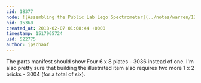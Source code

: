 ```yaml
---
cid: 18377
node: ![Assembling the Public Lab Lego Spectrometer](../notes/warren/12-13-2017/assembling-the-public-lab-lego-spectrometer)
nid: 15360
created_at: 2018-02-07 01:08:44 +0000
timestamp: 1517965724
uid: 522775
author: jpschaaf
---
```


The parts manifest should show Four 6 x 8 plates - 3036  instead of one.  I'm also pretty sure that building the illustrated item also requires two more 1 x 2 bricks - 3004 (for a total of six).